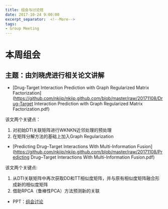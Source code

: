 ```yaml
---
title: 组会与讨论班
date: 2017-10-24 9:00:00
excerpt_separator:  <!--More-->
tags:
- Group Meeting
---
```


# 本周组会

## 主题：由刘晓虎进行相关论文讲解

* [Drug-Target Interaction Prediction with Graph Regularized Matrix Factorization](https://github.com/nkiip/nkiip.github.com/blob/master/raw/20171108/Drug-Target Interaction Prediction with Graph Regularized Matrix Factorization.pdf)

该文两个关键点：
1. 对初始DTI关联矩阵进行WKNKN近邻处理的预处理
2. 在矩阵分解方法的基础上加入Graph Regularization

* [Predicting Drug–Target Interactions With Multi-Information Fusion](https://github.com/nkiip/nkiip.github.com/blob/master/raw/20171108/Predicting Drug–Target Interactions With Multi-Information Fusion.pdf)

该文两个关键点:
1. 从DTI关联矩阵中再次获取DD和TT相似度矩阵，并与原有相似度矩阵融合形成新的相似度矩阵
2. 借助RPCA（鲁棒性PCA）方法预测新的关联

* PPT：[组会讨论](https://github.com/nkiip/nkiip.github.com/blob/master/raw/20171108/组会汇报.pptx)